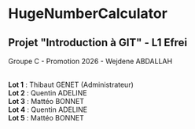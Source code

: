 # HugeNumberCalculator
## Projet "Introduction à GIT" - L1 Efrei
Groupe C - Promotion 2026 - Wejdene ABDALLAH
<br><br>

**Lot 1** : Thibaut GENET (Administrateur)<br>
**Lot 2** : Quentin ADELINE<br>
**Lot 3** : Mattéo BONNET<br>
**Lot 4** : Quentin ADELINE<br>
**Lot 5** : Mattéo BONNET<br><br>
